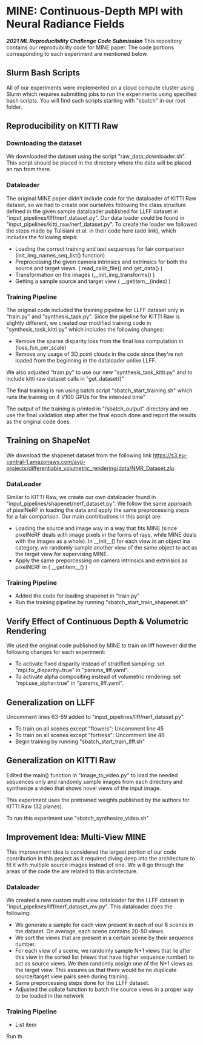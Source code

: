 # MINE: Continuous-Depth MPI with Neural Radiance Fields
 
***2021 ML Reproducibility Challenge Code Submission***
This repository contains our reproduibility code for MINE paper. The code portions corresponding to each experiment are mentioned below.

## Slurm Bash Scripts

All of our experiments were implemented on a cloud compute cluster using Slurm which requires submitting jobs to run the experiments using specified bash scripts. You will find such scripts starting with "sbatch" in our root folder.

## Reproducibility on KITTI Raw

### Downloading the dataset
We downloaded the dataset using the script "raw_data_downloader.sh". This script should be placed in the directory where the data will be placed an ran from there.

### Dataloader
The original MINE paper didn't include code for the dataloader of KITTI Raw dataset, so we had to create one ourselves following the class structure defined in the given sample dataloader published for LLFF dataset in "input_pipelines/llff/nerf_dataset.py". Our data loader could be found in "input_pipelines/kitti_raw/nerf_dataset.py". To create the loader we followed the steps made by Tulisiani et al. in their code here (add link), which includes the following steps:

 - Loading the correct training and test sequences for fair comparison (init_img_names_seq_list() function)
 - Preprocessing the given camera intrinsics and extrinsics for both the source and target views. ( read_calib_file() and get_data() )
 - Transformation on the images (__init_img_transforms() )
 - Getting a sample source and target view ( \_\_getitem\_\_(index) )

###  Training Pipeline
The original code included the training pipeline for LLFF dataset only in "train.py" and "synthesis_task.py". Since the pipeline for KITTI Raw is slightly different, we created our modified training code in "synthesis_task_kitti.py" which includes the following changes:

 - Remove the sparse disparity loss from the final loss computation in (loss_fcn_per_scale)
 - Remove any usage of 3D point clouds in the code since they're not loaded from the beginning in the dataloader unlike LLFF.

We also adjusted "train.py" to use our new "synthesis_task_kitti.py" and to include kitti raw dataset calls in "get_dataset()"

The final training is run using batch script "sbatch_start_training.sh" which runs the training on 4 V100 GPUs for the intended time"

The output of the training is printed in "/sbatch_output" directory and we use the final validation step after the final epoch done and report the results as the original code does.

## Training on ShapeNet

We download the shapenet dataset from the following link 
https://s3.eu-central-1.amazonaws.com/avg-projects/differentiable_volumetric_rendering/data/NMR_Dataset.zip

### DataLoader
Similar to KITTI Raw, we create our own dataloader found in "input_pipelines/shapenet/nerf_dataset.py". We follow the same approach of pixelNeRF in loading the data and apply the same preprocessing steps for a fair comparison. Our main contributions in this script are:

 - Loading the source and image way in a way that fits MINE (since pixelNeRF deals with image pixels in the forms of rays, while MINE deals with the images as a whole). In \_\_init\_\_() for each view in an object ina category, we randomly sample another view of the same object to act as the target view for supervising MINE.
 - Apply the same preporcessing on camera intrinsics and extrinsics as pixelNERF in ( \_\_getitem\_\_() )
### Training Pipeline
 -   Added the code for loading shapenet in "train.py"
 -  Run the training pipeline by running "sbatch_start_train_shapenet.sh"
## Verify Effect of Continuous Depth \& Volumetric Rendering
We used the original code published by MINE to train on llff however did the following changes for each experiment:
 - To activate fixed disparity instead of stratified sampling: set "mpi.fix_disparity=true" in "params_llff.yaml".
 - To activate alpha compositing instead of volumetric rendering: set "mpi.use_alpha=true" in "params_llff.yaml".

## Generalization on LLFF
Uncomment lines 63-69 added to "input_pipelines/llff/nerf_dataset.py".
 - To train on all scenes except "flowers": Uncomment line 45
 - To train on all scenes except "fortress": Uncomment line 46
 - Begin training by running "sbatch_start_train_llff.sh"
## Generalization on KITTI Raw
Edited the main() function in "image_to_video.py" to load the needed sequences only and randomly sample images from each directory and synthesize a video that shows novel views of the input image. 

This experiment uses the pretrained weights published by the authors for KITTI Raw (32 planes).

To run this experiment use "sbatch_synthesize_video.sh"

## Improvement Idea: Multi-View MINE

This improvement idea is considered the largest portion of our code contribution in this project as it required diving deep into the architecture to fit it with multiple source images instead of one. We will go through the areas of the code the are related to this architecture.
### Dataloader
We created a new custom multi view dataloader for the LLFF dataset in "input_pipelines/llff/nerf_dataset_mv.py". This dataloader does the following:

 - We generate a sample for each view present in each of our 8 scenes in the dataset. On average, each scene contains 20-50 views. 
 - We sort the views that are present in a certain scene by their sequence number.
 - For each view of a scene, we randomly sample N+1 views that lie after this view in the sorted list (views that have higher sequence number) to act as source views. We then randomly assign one of the N+1 views as the target view. This assures us that there would be no duplicate source/target view pairs seen during training.
 - Same preporcessing steps done for the LLFF dataset.
 - Adjusted the collate function to batch the source views in a proper way to be loaded in the network
### Training Pipeline
 - List item

Run th
